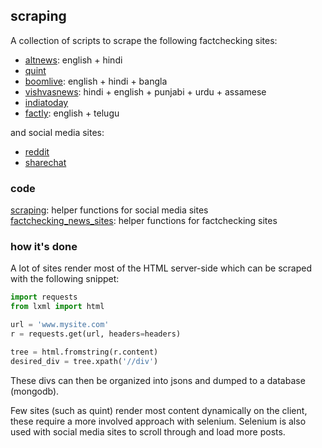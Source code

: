 ## scraping
A collection of scripts to scrape the following factchecking sites:
- [altnews](https://www.altnews.in/): english + hindi  
- [quint](https://www.thequint.com/news/webqoof)
- [boomlive](https://www.boomlive.in/): english + hindi + bangla
- [vishvasnews](https://www.vishvasnews.com): hindi + english + punjabi + urdu + assamese
- [indiatoday](https://www.indiatoday.in/fact-check)
- [factly](https://factly.in/category/fact-check/fake-news/): english + telugu  

and social media sites:
- [reddit](https://reddit.com)
- [sharechat](https://sharechat.com/trending)

### code
[scraping](./scraping.py): helper functions for social media sites  
[factchecking_news_sites](./factchecking_news_sites.py): helper functions for factchecking sites

### how it's done
A lot of sites render most of the HTML server-side which can be scraped with the following snippet:
```python
import requests
from lxml import html

url = 'www.mysite.com'
r = requests.get(url, headers=headers)

tree = html.fromstring(r.content)
desired_div = tree.xpath('//div')
```
These divs can then be organized into jsons and dumped to a database (mongodb).

Few sites (such as quint) render most content dynamically on the client, these require a more involved approach with selenium. Selenium is also used with social media sites to scroll through and load more posts.